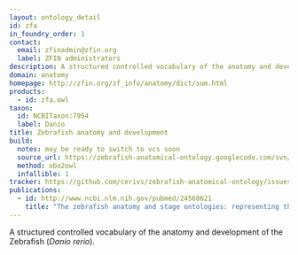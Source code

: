 ```yaml
---
layout: ontology_detail
id: zfa
in_foundry_order: 1
contact: 
  email: zfinadmin@zfin.org
  label: ZFIN administrators
description: A structured controlled vocabulary of the anatomy and development of the Zebrafish
domain: anatomy
homepage: http://zfin.org/zf_info/anatomy/dict/sum.html
products: 
  - id: zfa.owl
taxon: 
  id: NCBITaxon:7954
  label: Danio
title: Zebrafish anatomy and development
build:
  notes: may be ready to switch to vcs soon
  source_url: https://zebrafish-anatomical-ontology.googlecode.com/svn/trunk/src/preversion.zfish.obo
  method: obo2owl
  infallible: 1
tracker: https://github.com/cerivs/zebrafish-anatomical-ontology/issues
publications:
  - id: http://www.ncbi.nlm.nih.gov/pubmed/24568621
    title: "The zebrafish anatomy and stage ontologies: representing the anatomy and development of Danio rerio."
---
```


A structured controlled vocabulary of the anatomy and development of the Zebrafish (<i>Danio rerio</i>).
